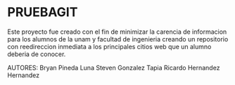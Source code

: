# PRUEBAGIT
Este proyecto fue creado con el fin de minimizar la carencia de informacion para los alumnos de
la unam y facultad de ingenieria creando un repositorio con reedireccion inmediata a los 
principales citios web que un alumno deberia de conocer.

AUTORES:
Bryan Pineda Luna
Steven Gonzalez Tapia
Ricardo Hernandez Hernandez


